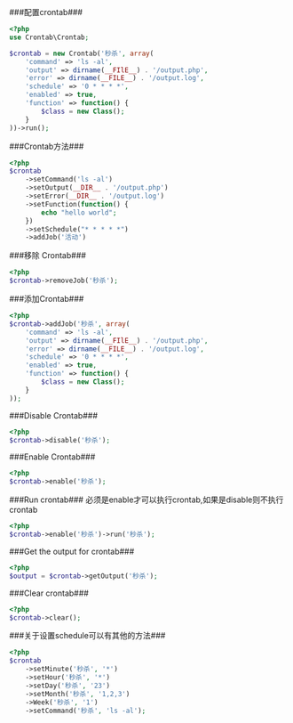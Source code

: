 ###配置crontab###
~~~php
<?php
use Crontab\Crontab;

$crontab = new Crontab('秒杀', array(
	'command' => 'ls -al',
	'output' => dirname(__FIlE__) . '/output.php',
	'error' => dirname(__FILE__) . '/output.log',
	'schedule' => '0 * * * *',
	'enabled' => true,
	'function' => function() {
		$class = new Class();
	}
))->run();
~~~

###Crontab方法###
~~~php
<?php
$crontab
	->setCommand('ls -al')
	->setOutput(__DIR__ . '/output.php')
	->setError(__DIR__ . '/output.log')
	->setFunction(function() {
		echo "hello world";
	})
	->setSchedule("* * * * *")
	->addJob('活动')

~~~

###移除 Crontab###
~~~php
<?php
$crontab->removeJob('秒杀');
~~~

###添加Crontab###
~~~php
<?php
$crontab->addJob('秒杀', array(
	'command' => 'ls -al',
	'output' => dirname(__FIlE__) . '/output.php',
	'error' => dirname(__FILE__) . '/output.log',
	'schedule' => '0 * * * *',
	'enabled' => true,
	'function' => function() {
		$class = new Class();
	}
));
~~~

###Disable Crontab###
~~~php
<?php
$crontab->disable('秒杀');
~~~

###Enable Crontab###
~~~php
<?php
$crontab->enable('秒杀');
~~~

###Run crontab###
必须是enable才可以执行crontab,如果是disable则不执行crontab
~~~php
<?php
$crontab->enable('秒杀')->run('秒杀');
~~~

###Get the output for crontab###
~~~php
<?php
$output = $crontab->getOutput('秒杀');
~~~


###Clear crontab###
~~~php
<?php
$crontab->clear();
~~~


###关于设置schedule可以有其他的方法###
~~~php
<?php
$crontab
	->setMinute('秒杀', '*')
	->setHour('秒杀', '*')
	->setDay('秒杀', '23')
	->setMonth('秒杀', '1,2,3')
	->Week('秒杀', '1')
	->setCommand('秒杀', 'ls -al');
~~~